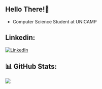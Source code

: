 ## Hello There!:wave:
- Computer Science Student at UNICAMP

## Linkedin:
[![LinkedIn](https://img.shields.io/badge/LinkedIn-%230077B5.svg?logo=linkedin&logoColor=white)](https://www.linkedin.com/in/matheus-hss/)

## 📊 GitHub Stats:
![](https://github-readme-streak-stats.herokuapp.com/?user=MatheusHenriqueSS&theme=dracula&hide_border=true)<br/>
